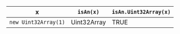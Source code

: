 x                      | `isAn(x)`     | `isAn.Uint32Array(x)`  
-----------------------|---------------|------------------------
`new Uint32Array(1)`   | Uint32Array   | TRUE